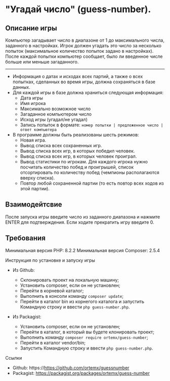 # "Угадай число" (guess-number). 
## Описание игры
Компьютер загадывает число в диапазоне от 1 до максимального числа, заданного в настройках. Игрок должен угадать это число за несколько попыток (максимальное количество попыток задано в настройках). После каждой попытки компьютер сообщает, было ли введенное числе больше или меньше загаданного.

* * *

* Информация о датах и исходах всех партий, а также о всех попытках, сделанных во время игры, должна сохраняться в базе данных.
* Для каждой игры в базе должна храниться следующая информация:
    * Дата игры
    * Имя игрока
    * Максимально возможное число
    * Загаданное компьютером число
    * Исход игры (угадал/не угадал)
    * Запись попыток в формате: 
      `номер попытки | предложенное число | ответ компьютера`
* В программе должны быть реализованы шесть режимов:
    * Новая игра.
    * Вывод списка всех сохраненных игр.
    * Вывод списка всех игр, в которых победил человек.
    * Вывод списка всех игр, в которых человек проиграл.
    * Вывод статистики по игрокам. Для каждого игрока нужно посчитать количество побед и проигрышей, список отсортировать по количеству побед (чемпионы располагаются вверху списка).
    * Повтор любой сохраненной партии (то есть повтор всех ходов из этой партии).

## Взаимодейтсвие
После запуска игры введите число из заданного диапазона и нажмите ENTER для подтверждения. Если ходите прекратить игру введите 0.
## Требования
Минимальная версия PHP: 8.2.2
Минимальная версия Composer: 2.5.4

Инструкция по установке и запуску игры
* Из Github:
    * Склонировать проект на локальную машину;
    * Установить composer, если он не установлен;
    * Перейти в корневой каталог;
    * Выполнить в консоли команду `composer update`;
    * Перейти в каталог bin из корнегого каталога и запустить Командную строку и ввести `php guess-number.php`.

* Из Packagist:
    * Установить composer, если он не установлен;
    * Перейти в каталог, в который вы будете клонировать проект;
    * Выполнить команду `composer require ortemx/guess-number`;
    * Перейти в каталог vendor/bin;
    * Запустить Командную строку и ввести `php guess-number.php`.

Ссылки
* Github: https://https://github.com/ortemx/guessnumber
* Packagist: https://packagist.org/packages/ortemx/guess-number
